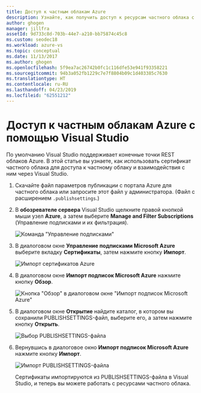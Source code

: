 ```yaml
---
title: Доступ к частным облакам Azure
description: Узнайте, как получить доступ к ресурсам частного облака с помощью Visual Studio.
author: ghogen
manager: jillfra
assetId: 9d733c8d-703b-44e7-a210-bb75874c45c8
ms.custom: seodec18
ms.workload: azure-vs
ms.topic: conceptual
ms.date: 11/13/2017
ms.author: ghogen
ms.openlocfilehash: 5f9ea7ac26742b0fc1c116dfe53e941f93358221
ms.sourcegitcommit: 94b3a052fb1229c7e7f8804b09c1d403385c7630
ms.translationtype: HT
ms.contentlocale: ru-RU
ms.lasthandoff: 04/23/2019
ms.locfileid: "62551212"
---
```

# <a name="accessing-private-azure-clouds-with-visual-studio"></a>Доступ к частным облакам Azure с помощью Visual Studio

По умолчанию Visual Studio поддерживает конечные точки REST облаков Azure. В этой статье вы узнаете, как использовать сертификат частного облака для доступа к частному облаку и взаимодействия с ним через Visual Studio.

1. Скачайте файл параметров публикации с портала Azure для частного облака или запросите этот файл у администратора. (Файл с расширением `.publishsettings`.)

1. В **обозревателе сервера** Visual Studio щелкните правой кнопкой мыши узел **Azure**, а затем выберите **Manage and Filter Subscriptions** (Управление подписками и их фильтрация).

    ![Команда "Управление подписками"](./media/vs-azure-tools-access-private-azure-clouds-with-visual-studio/IC790778.png)

1. В диалоговом окне **Управление подписками Microsoft Azure** выберите вкладку **Сертификаты**, затем нажмите кнопку **Импорт**.

    ![Импорт сертификатов Azure](./media/vs-azure-tools-access-private-azure-clouds-with-visual-studio/IC790779.png)

1. В диалоговом окне **Импорт подписок Microsoft Azure** нажмите кнопку **Обзор**.

    ![Кнопка "Обзор" в диалоговом окне "Импорт подписок Microsoft Azure"](./media/vs-azure-tools-access-private-azure-clouds-with-visual-studio/browse-button.png)

1. В диалоговом окне **Открытие** найдите каталог, в котором вы сохранили PUBLISHSETTINGS-файл, выберите его, а затем нажмите кнопку **Открыть**.

    ![Выбор PUBLISHSETTINGS-файла](./media/vs-azure-tools-access-private-azure-clouds-with-visual-studio/select-publish-settings-file.png)

1. Вернувшись в диалоговое окно **Импорт подписок Microsoft Azure** нажмите кнопку **Импорт**.

    ![Импорт PUBLISHSETTINGS-файла](./media/vs-azure-tools-access-private-azure-clouds-with-visual-studio/IC790780.png)

    Сертификаты импортируются из PUBLISHSETTINGS-файла в Visual Studio, и теперь вы можете работать с ресурсами частного облака.
